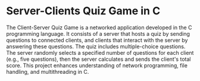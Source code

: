# Server-Clients Quiz Game in C
The Client-Server Quiz Game is a networked application developed in the C programming language. It consists of a server that hosts a quiz by sending questions to connected clients, and clients that interact with the server by answering these questions. The quiz includes multiple-choice  questions. The server randomly selects a specified number of questions for each client (e.g., five questions), then the server calculates and sends the client's total score. This project enhances understanding of network programming, file handling, and multithreading in C.
